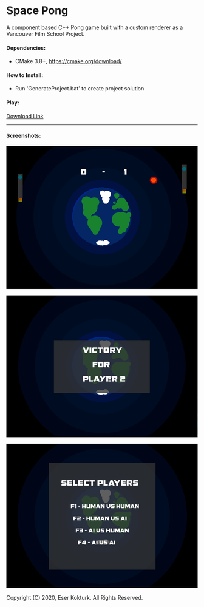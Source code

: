 # Space Pong
A component based C++ Pong game built with a custom renderer as a Vancouver Film School Project.

#### Dependencies:
- CMake 3.8+, https://cmake.org/download/

#### How to Install:
- Run 'GenerateProject.bat' to create project solution

#### Play:
[Download Link](https://drive.google.com/file/d/1nuznMfzg5H-3PawDt1UZHuLoV8ZDh-3M/view?usp=sharing)

---
#### Screenshots:

![](/Assets/Images/1.PNG)

![](Assets/Images/2.PNG)

![](Assets/Images/3.PNG)

Copyright (C) 2020, Eser Kokturk. All Rights Reserved.
